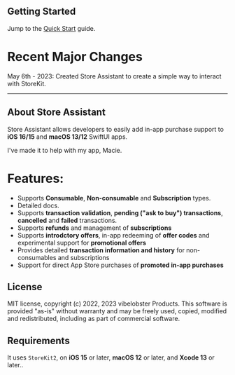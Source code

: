 <!-- [![](https://img.shields.io/endpoint?url=https%3A%2F%2Fswiftpackageindex.com%2Fapi%2Fpackages%2Frussell-archer%2FStoreHelper%2Fbadge%3Ftype%3Dswift-versions)](https://swiftpackageindex.com/russell-archer/StoreHelper)
[![](https://img.shields.io/endpoint?url=https%3A%2F%2Fswiftpackageindex.com%2Fapi%2Fpackages%2Frussell-archer%2FStoreHelper%2Fbadge%3Ftype%3Dplatforms)](https://swiftpackageindex.com/russell-archer/StoreHelper)
[![](https://img.shields.io/github/license/russell-archer/StoreHelper)](https://img.shields.io/github/license/russell-archer/StoreHelper)

---
 -->
<!-- # StoreHelper

![](./Documentation/assets/StoreHelperDemo0.png)

- [StoreHelper Quick Start](https://github.com/russell-archer/StoreHelper/blob/main/Documentation/quickstart.md) - `StoreHelper` quick-start guide 
- [StoreHelper In-Depth Guide](https://github.com/russell-archer/StoreHelper/blob/main/Documentation/guide.md) - `StoreHelper` and `StoreKit2` in-depth guide
- [StoreHelper Demo Project](https://github.com/russell-archer/StoreHelperDemo) - Example **Xcode 14** `StoreHelper` project
- [StoreHelper Demo with UIKit](https://github.com/russell-archer/StoreHelperDemoUIKit) - experimental demo showing `StoreHelper` in a UIKit project

--- -->

## Getting Started

Jump to the [Quick Start](https://github.com/russell-archer/StoreHelper/blob/main/Documentation/quickstart.md) guide.

# Recent Major Changes
May 6th - 2023: Created Store Assistant to create a simple way to interact with StoreKit.
    
---

## About Store Assistant

Store Assistant allows developers to easily add in-app purchase 
support to **iOS 16/15** and **macOS 13/12** SwiftUI apps.

I've made it to help with my app, Macie.

# Features:

- Supports **Consumable**, **Non-consumable** and **Subscription** types.
- Detailed docs.
- Supports **transaction validation**, **pending ("ask to buy") transactions**, **cancelled** and **failed** transactions.
- Supports **refunds** and management of **subscriptions**
- Supports **introdctory offers**, in-app redeeming of **offer codes** and experimental support for **promotional offers**
- Provides detailed **transaction information and history** for non-consumables and subscriptions
- Support for direct App Store purchases of **promoted in-app purchases**

## License

MIT license, copyright (c) 2022, 2023 vibelobster Products. This software is provided "as-is" 
without warranty and may be freely used, copied, modified and redistributed, including 
as part of commercial software. 

## Requirements

It uses `StoreKit2`, on **iOS 15** or later, **macOS 12** or later, and **Xcode 13** or later..
